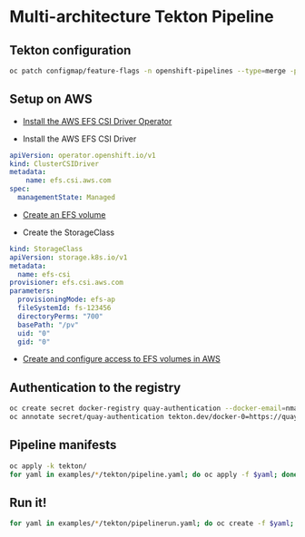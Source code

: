 # Multi-architecture Tekton Pipeline

## Tekton configuration

```sh
oc patch configmap/feature-flags -n openshift-pipelines --type=merge -p '{"data":{"disable-affinity-assistant":"true"}}'
```

## Setup on AWS

- [Install the AWS EFS CSI Driver Operator](https://docs.openshift.com/container-platform/4.15/storage/container_storage_interface/persistent-storage-csi-aws-efs.html#persistent-storage-csi-olm-operator-install_persistent-storage-csi-aws-efs)

- Install the AWS EFS CSI Driver

```yaml
apiVersion: operator.openshift.io/v1
kind: ClusterCSIDriver
metadata:
    name: efs.csi.aws.com
spec:
  managementState: Managed
```

- [Create an EFS volume](https://docs.aws.amazon.com/efs/latest/ug/gs-step-two-create-efs-resources.html)

- Create the StorageClass

```yaml
kind: StorageClass
apiVersion: storage.k8s.io/v1
metadata:
  name: efs-csi
provisioner: efs.csi.aws.com
parameters:
  provisioningMode: efs-ap
  fileSystemId: fs-123456
  directoryPerms: "700"
  basePath: "/pv"
  uid: "0"
  gid: "0"
```

- [Create and configure access to EFS volumes in AWS](https://docs.openshift.com/container-platform/4.15/storage/container_storage_interface/persistent-storage-csi-aws-efs.html#efs-create-volume_persistent-storage-csi-aws-efs)

## Authentication to the registry

```sh
oc create secret docker-registry quay-authentication --docker-email=nmasse@redhat.com --docker-username=nmasse --docker-password=REDACTED --docker-server=quay.io
oc annotate secret/quay-authentication tekton.dev/docker-0=https://quay.io
```

## Pipeline manifests

```sh
oc apply -k tekton/
for yaml in examples/*/tekton/pipeline.yaml; do oc apply -f $yaml; done
```

## Run it!

```sh
for yaml in examples/*/tekton/pipelinerun.yaml; do oc create -f $yaml; done
```
